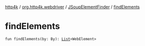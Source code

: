 [http4k](../../index.md) / [org.http4k.webdriver](../index.md) / [JSoupElementFinder](index.md) / [findElements](./find-elements.md)

# findElements

`fun findElements(by: By): `[`List`](https://kotlinlang.org/api/latest/jvm/stdlib/kotlin.collections/-list/index.html)`<WebElement>`
